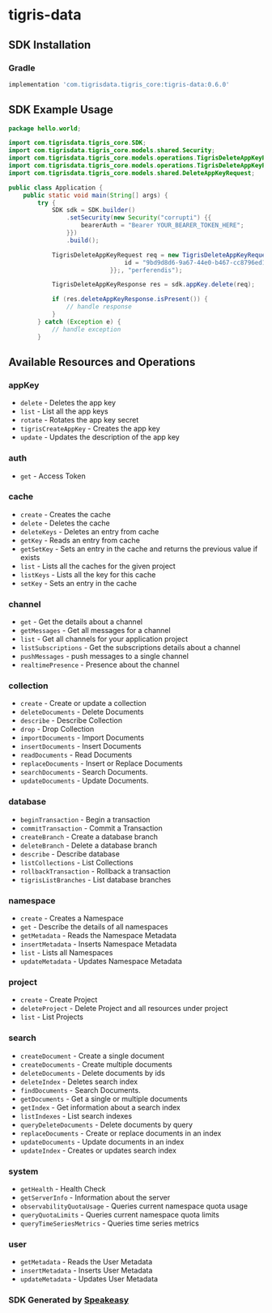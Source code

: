 # tigris-data

<!-- Start SDK Installation -->
## SDK Installation

### Gradle

```groovy
implementation 'com.tigrisdata.tigris_core:tigris-data:0.6.0'
```
<!-- End SDK Installation -->

## SDK Example Usage
<!-- Start SDK Example Usage -->
```java
package hello.world;

import com.tigrisdata.tigris_core.SDK;
import com.tigrisdata.tigris_core.models.shared.Security;
import com.tigrisdata.tigris_core.models.operations.TigrisDeleteAppKeyRequest;
import com.tigrisdata.tigris_core.models.operations.TigrisDeleteAppKeyResponse;
import com.tigrisdata.tigris_core.models.shared.DeleteAppKeyRequest;

public class Application {
    public static void main(String[] args) {
        try {
            SDK sdk = SDK.builder()
                .setSecurity(new Security("corrupti") {{
                    bearerAuth = "Bearer YOUR_BEARER_TOKEN_HERE";
                }})
                .build();

            TigrisDeleteAppKeyRequest req = new TigrisDeleteAppKeyRequest(                new DeleteAppKeyRequest() {{
                                id = "9bd9d8d6-9a67-44e0-b467-cc8796ed151a";
                            }};, "perferendis");            

            TigrisDeleteAppKeyResponse res = sdk.appKey.delete(req);

            if (res.deleteAppKeyResponse.isPresent()) {
                // handle response
            }
        } catch (Exception e) {
            // handle exception
        }
```
<!-- End SDK Example Usage -->

<!-- Start SDK Available Operations -->
## Available Resources and Operations


### appKey

* `delete` - Deletes the app key
* `list` - List all the app keys
* `rotate` - Rotates the app key secret
* `tigrisCreateAppKey` - Creates the app key
* `update` - Updates the description of the app key

### auth

* `get` - Access Token

### cache

* `create` - Creates the cache
* `delete` - Deletes the cache
* `deleteKeys` - Deletes an entry from cache
* `getKey` - Reads an entry from cache
* `getSetKey` - Sets an entry in the cache and returns the previous value if exists
* `list` - Lists all the caches for the given project
* `listKeys` - Lists all the key for this cache
* `setKey` - Sets an entry in the cache

### channel

* `get` - Get the details about a channel
* `getMessages` - Get all messages for a channel
* `list` - Get all channels for your application project
* `listSubscriptions` - Get the subscriptions details about a channel
* `pushMessages` - push messages to a single channel
* `realtimePresence` - Presence about the channel

### collection

* `create` - Create or update a collection
* `deleteDocuments` - Delete Documents
* `describe` - Describe Collection
* `drop` - Drop Collection
* `importDocuments` - Import Documents
* `insertDocuments` - Insert Documents
* `readDocuments` - Read Documents
* `replaceDocuments` - Insert or Replace Documents
* `searchDocuments` - Search Documents.
* `updateDocuments` - Update Documents.

### database

* `beginTransaction` - Begin a transaction
* `commitTransaction` - Commit a Transaction
* `createBranch` - Create a database branch
* `deleteBranch` - Delete a database branch
* `describe` - Describe database
* `listCollections` - List Collections
* `rollbackTransaction` - Rollback a transaction
* `tigrisListBranches` - List database branches

### namespace

* `create` - Creates a Namespace
* `get` - Describe the details of all namespaces
* `getMetadata` - Reads the Namespace Metadata
* `insertMetadata` - Inserts Namespace Metadata
* `list` - Lists all Namespaces
* `updateMetadata` - Updates Namespace Metadata

### project

* `create` - Create Project
* `deleteProject` - Delete Project and all resources under project
* `list` - List Projects

### search

* `createDocument` - Create a single document
* `createDocuments` - Create multiple documents
* `deleteDocuments` - Delete documents by ids
* `deleteIndex` - Deletes search index
* `findDocuments` - Search Documents.
* `getDocuments` - Get a single or multiple documents
* `getIndex` - Get information about a search index
* `listIndexes` - List search indexes
* `queryDeleteDocuments` - Delete documents by query
* `replaceDocuments` - Create or replace documents in an index
* `updateDocuments` - Update documents in an index
* `updateIndex` - Creates or updates search index

### system

* `getHealth` - Health Check
* `getServerInfo` - Information about the server
* `observabilityQuotaUsage` - Queries current namespace quota usage
* `queryQuotaLimits` - Queries current namespace quota limits
* `queryTimeSeriesMetrics` - Queries time series metrics

### user

* `getMetadata` - Reads the User Metadata
* `insertMetadata` - Inserts User Metadata
* `updateMetadata` - Updates User Metadata
<!-- End SDK Available Operations -->

### SDK Generated by [Speakeasy](https://docs.speakeasyapi.dev/docs/using-speakeasy/client-sdks)
